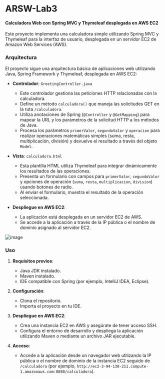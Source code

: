 # ARSW-Lab3

#### Calculadora Web con Spring MVC y Thymeleaf desplegada en AWS EC2

Este proyecto implementa una calculadora simple utilizando Spring MVC y Thymeleaf para la interfaz de usuario, desplegada en un servidor EC2 de Amazon Web Services (AWS).

### Arquitectura

El proyecto sigue una arquitectura básica de aplicaciones web utilizando Java, Spring Framework y Thymeleaf, desplegada en AWS EC2:

- **Controlador**: `GreetingController.java`
  - Este controlador gestiona las peticiones HTTP relacionadas con la calculadora.
  - Define un método `calculadora()` que maneja las solicitudes GET en la ruta `/calculadora`.
  - Utiliza anotaciones de Spring (`@Controller` y `@GetMapping`) para mapear la URL y los parámetros de la solicitud HTTP a los métodos de Java.
  - Procesa los parámetros `primerValor`, `segundoValor` y `operacion` para realizar operaciones matemáticas simples (suma, resta, multiplicación, división) y devuelve el resultado a través del objeto `Model`.

- **Vista**: `calculadora.html`
  - Esta plantilla HTML utiliza Thymeleaf para integrar dinámicamente los resultados de las operaciones.
  - Presenta un formulario con campos para `primerValor`, `segundoValor` y opciones de operación (`suma`, `resta`, `multiplicacion`, `division`) usando botones de radio.
  - Al enviar el formulario, muestra el resultado de la operación seleccionada.

- **Despliegue en AWS EC2**:
  - La aplicación está desplegada en un servidor EC2 de AWS.
  - Se accede a la aplicación a través de la IP pública o el nombre de dominio asignado al servidor EC2.
    
![image](https://github.com/Knight072/ARSW-Lab3/assets/116401447/62a85e07-c27f-4f5f-b0fd-0c7469059a03)


### Uso

1. **Requisitos previos**:
   - Java JDK instalado.
   - Maven instalado.
   - IDE compatible con Spring (por ejemplo, IntelliJ IDEA, Eclipse).

2. **Configuración**:
   - Clona el repositorio.
   - Importa el proyecto en tu IDE.

3. **Despliegue en AWS EC2**:
   - Crea una instancia EC2 en AWS y asegúrate de tener acceso SSH.
   - Configura el entorno de desarrollo y despliega la aplicación utilizando Maven o mediante un archivo JAR ejecutable.

4. **Acceso**:
   - Accede a la aplicación desde un navegador web utilizando la IP pública o el nombre de dominio de la instancia EC2 seguido de `/calculadora` (por ejemplo, `http://ec2-3-94-130-211.compute-1.amazonaws.com:8080/calculadora`).


